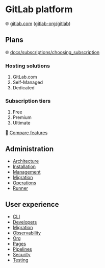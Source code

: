 # GitLab platform

🌐 [gitlab.com](https://gitlab.com/) ([gitlab-org/gitlab](https://gitlab.com/gitlab-org/gitlab))

## Plans

🌐 [docs/subscriptions/choosing_subscription](https://docs.gitlab.com/subscriptions/choosing_subscription/)

### Hosting solutions

1. GitLab.com
2. Self-Managed
3. Dedicated

### Subscription tiers

1. Free
2. Premium
3. Ultimate

📝 [Compare features](https://about.gitlab.com/pricing/feature-comparison/)

## Administration

* [Architecture](platform-architecture.md)
* [Installation](installation.md)
* [Management](management.md)
* [Migration](migration.md)
* [Operations](operations.md)
* [Runner](runner.md)

## User experience

* [CLI](cli.md)
* [Developers](developers.md)
* [Migration](migration.md)
* [Observability](observability.md)
* [Org](org.md)
* [Pages](pages.md)
* [Pipelines](pipelines.md)
* [Security](security.md)
* [Testing](testing.md)
